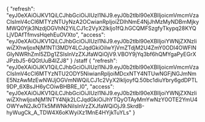 {
    "refresh": "eyJ0eXAiOiJKV1QiLCJhbGciOiJIUzI1NiJ9.eyJ0b2tlbl90eXBlIjoicmVmcmVzaCIsImV4cCI6MTYzNTUyNzA2OCwianRpIjoiZDlhNmE4NjJhMzMyNDBmMjkyMWQ0Yjk3NzdjOGVhN2YiLCJ1c2VyX2lkIjo1fQ.hGCQMFSzgfyTkypq28KYQLjVDAfTfmvsHqehEuOVXto",
    "access": "eyJ0eXAiOiJKV1QiLCJhbGciOiJIUzI1NiJ9.eyJ0b2tlbl90eXBlIjoiYWNjZXNzIiwiZXhwIjoxNjM1NTI3MDY4LCJqdGkiOiIwYjVmZTdjM2U4ZmY0ODI4OWFlNGIyNWRhZmI5ZDg1ZSIsInVzZXJfaWQiOjV9.VBOY9jYq3bf6hQMYgaPyEGrXJPzbJ5-6QGtUuB4IZJ8"
}
/staff
{
    "refresh": "eyJ0eXAiOiJKV1QiLCJhbGciOiJIUzI1NiJ9.eyJ0b2tlbl90eXBlIjoicmVmcmVzaCIsImV4cCI6MTYzNTU2ODY5NiwianRpIjoiMDcxNTY4NTUwNGFjNGJmNmE5NzAwMzEwNWJjOGVmNWQiLCJ1c2VyX2lkIjoyfQ.50bc1diuYbry6gdDPTL9DP_6XBsJH6yCOiwBHBRE_I0",
    "access": "eyJ0eXAiOiJKV1QiLCJhbGciOiJIUzI1NiJ9.eyJ0b2tlbl90eXBlIjoiYWNjZXNzIiwiZXhwIjoxNjM1NTY4Njk2LCJqdGkiOiJhYTQyOTAyMmYwNzY0OTE2YmU4OWYwN2JkOTk5MWNkNiIsInVzZXJfaWQiOjJ9.SkrdB-hyWugCk_A_TDW4X6oKWyiXz1MnE4HYjkTuYLs"
}